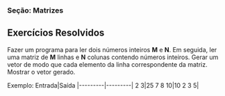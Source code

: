 ### Seção: Matrizes
## Exercícios Resolvidos

Fazer um programa para ler dois números inteiros **M** e **N**. Em seguida, ler uma matriz de **M** linhas e **N** colunas contendo números inteiros. Gerar um vetor de modo que cada elemento da linha correspondente da matriz. Mostrar o vetor gerado.


Exemplo:
Entrada|Saída
|---------|---------|
2 3|25
7 8 10|10
2 3 5|      